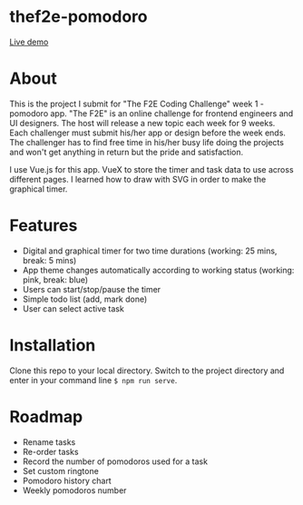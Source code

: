 # thef2e-pomodoro

[Live demo](https://yowlonglee.github.io/thef2e-pomodoro/)

# About
This is the project I submit for "The F2E Coding Challenge" week 1 - pomodoro app. "The F2E" is an online challenge for frontend engineers and UI designers. The host will release a new topic each week for 9 weeks. Each challenger must submit his/her app or design before the week ends. The challenger has to find free time in his/her busy life doing the projects and won't get anything in return but the pride and satisfaction.

I use Vue.js for this app. VueX to store the timer and task data to use across different pages. I learned how to draw with SVG in order to make the graphical timer.

# Features
- Digital and graphical timer for two time durations (working: 25 mins, break: 5 mins)
- App theme changes automatically according to working status (working: pink, break: blue)
- Users can start/stop/pause the timer
- Simple todo list (add, mark done)
- User can select active task

# Installation
Clone this repo to your local directory. Switch to the project directory and enter in your command line `$ npm run serve`.

<!-- # Usage -->
# Roadmap
- Rename tasks
- Re-order tasks
- Record the number of pomodoros used for a task
- Set custom ringtone
- Pomodoro history chart
- Weekly pomodoros number